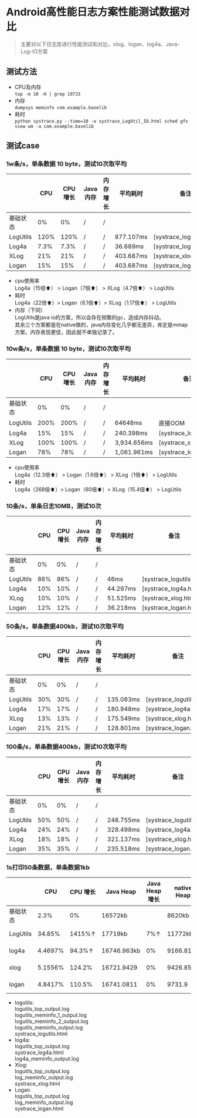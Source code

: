 # Android高性能日志方案性能测试数据对比
> 主要对以下日志库进行性能测试和对比，xlog、logan、log4a、Java-Log-IO方案


## 测试方法
* CPU及内存 <br>
`top -m 10 -H | grep 19733`
* 内存  <br>
`dumpsys meminfo com.example.baselib`
* 耗时  <br>
`python systrace.py --time=10 -o systrace_LogUtil_IO.html sched gfx view wm -a com.example.baselib`

## 测试case
### 1w条/s，单条数据 10  byte，测试10次取平均
|   | CPU	| CPU 增长 | Java内存	 | 内存 增长 | 平均耗时 | 备注 | 
|  ----  | ----  | ----  | ----  | ----  | ----  | ----  |
|  基础状态 | 0%	| 0% | / | / |  | | 
|  LogUtils | 120% | 120% | / | / | 877.107ms | [systrace_logutils.html] | 
|  Log4a | 7.3% | 7.3% | / | / | 36.689ms | [systrace_log4a.html] | 
|  XLog | 21% | 21% | / | / | 403.687ms | [systrace_xlog.html] | 
|  Logan | 15% | 15% | / | / | 403.687ms | [systrace_logan.html] | 
* cpu使用率<br>
Log4a（15倍⬆️） > Logan（7倍⬆️） > XLog（4.7倍⬆️） > LogUtils
* 耗时<br>
Log4a（22倍⬆️）> Logan（6.1倍⬆️）> XLog（1.17倍⬆️） > LogUtils
* 内存（下同）<br>
LogUtils是java io的方案，所以会存在频繁的gc，造成内存抖动。<br>
其余三个方案都是在native做的，java内存变化几乎都无差异，肯定是mmap方案，内存表现更佳，因此就不单独记录了。<br>

### 10w条/s，单条数据 10  byte，测试10次取平均
|   | CPU	| CPU 增长 | Java内存	 | 内存 增长 | 平均耗时 | 备注 | 
|  ----  | ----  | ----  | ----  | ----  | ----  | ----  |
|  基础状态 | 0%	| 0% | / | / |  | | 
|  LogUtils | 200% | 200% | / | / | 64648ms |直接OOM| 
|  Log4a | 15% | 15% | / | / | 240.398ms | [systrace_log4a.html] | 
|  XLog | 100% | 100% | / | / | 3,934.656ms | [systrace_xlog.html] | 
|  Logan | 78% | 78% | / | / | 1,061.961ms | [systrace_logan.html] | 
* cpu使用率<br>
Log4a（12.3倍⬆️） > Logan（1.6倍⬆️） > XLog（1倍⬆️） > LogUtils
* 耗时<br>
Log4a（268倍⬆️）> Logan（60倍⬆️）> XLog（15.4倍⬆️） > LogUtils

### 10条/s，单条日志10MB，测试10次
|   | CPU	| CPU 增长 | Java内存	 | 内存 增长 | 平均耗时 | 备注 | 
|  ----  | ----  | ----  | ----  | ----  | ----  | ----  |
|  基础状态 | 0%	| 0% | / | / |  | | 
|  LogUtils | 86% | 86% | / | / | 46ms | [systrace_logutils.html] | 
|  Log4a | 10% | 10% | / | / | 44.297ms | [systrace_log4a.html] | 
|  XLog | 10% | 10% | / | / | 51.525ms | [systrace_xlog.html] | 
|  Logan | 12% | 12% | / | / | 36.218ms | [systrace_logan.html] | 

### 50条/s，单条数据400kb，测试10次取平均

|   | CPU	| CPU 增长 | Java内存	 | 内存 增长 | 平均耗时 | 备注 | 
|  ----  | ----  | ----  | ----  | ----  | ----  | ----  |
|  基础状态 | 0%	| 0% | / | / |  | | 
|  LogUtils | 30% | 30% | / | / | 135.083ms | [systrace_logutils.html] | 
|  Log4a | 17% | 17% | / | / | 180.948ms | [systrace_log4a.html] | 
|  XLog | 13% | 13% | / | / | 175.549ms | [systrace_xlog.html] | 
|  Logan | 21% | 21% | / | / | 128.801ms | [systrace_logan.html] | 

### 100条/s，单条数据400kb，测试10次取平均

|   | CPU	| CPU 增长 | Java内存	 | 内存 增长 | 平均耗时 | 备注 | 
|  ----  | ----  | ----  | ----  | ----  | ----  | ----  |
|  基础状态 | 0%	| 0% | / | / |  | | 
|  LogUtils | 50% | 50% | / | / | 248.755ms | [systrace_logutils.html] | 
|  Log4a | 24% | 24% | / | / | 328.498ms | [systrace_log4a.html] | 
|  XLog | 18% | 18% | / | / | 321.137ms | [systrace_xlog.html] | 
|  Logan | 35% | 35% | / | / | 235.518ms | [systrace_logan.html] | 

### 1s打印50条数据，单条数据1kb

|   | CPU	| CPU 增长 | Java Heap | Java Heap增长 | native Heap | Native Heap增长 | 耗时 | 备注 |
|  ----  | ----  | ----  | ----  | ----  | ----  | ----  | ----  | ----  |
|  基础状态 | 2.3% | 0% | 16572kb |  | 8620kb |  |  | |
|  LogUtils | 34.85% | 1415%↑ | 17719kb | 7%↑	| 11772kb | 36.6%↑| 5.658 ms|  |
| log4a | 4.4697% | 94.3%↑| 16746.963kb | 0% | 9166.8148 | 6%↑| 8.138 ms |  |
| xlog | 5.1556% | 124.2% | 16721.9429 | 0% | 9426.8571 | 9%↑| 15.347 ms |  |
| logan | 4.8417% | 110.5%	 | 16741.0811	| 0% | 9731.9 | 12.9%↑| 7.069 ms|  |
* logutils: <br>
logutils_top_output.log <br>
logutils_meminfo_1_output.log <br>
logutils_meminfo_2_output.log <br>
logutils_meminfo_output.log <br>
systrace_logutils.html <br>
* log4a: <br>
logutils_top_output.log <br>
systrace_log4a.html <br>
log4a_meminfo_output.log <br>
* Xlog: <br>
logutils_top_output.log <br>
log_meminfo_output.log <br>
systrace_xlog.html <br>
* Logan <br>
logutils_top_output.log <br>
log_meminfo_output.log <br>
systrace_logan.html <br>





